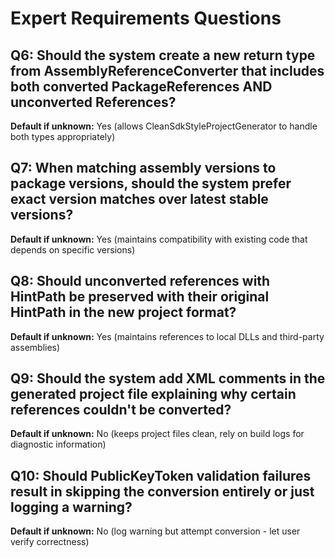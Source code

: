 # Expert Requirements Questions

## Q6: Should the system create a new return type from AssemblyReferenceConverter that includes both converted PackageReferences AND unconverted References?
**Default if unknown:** Yes (allows CleanSdkStyleProjectGenerator to handle both types appropriately)

## Q7: When matching assembly versions to package versions, should the system prefer exact version matches over latest stable versions?
**Default if unknown:** Yes (maintains compatibility with existing code that depends on specific versions)

## Q8: Should unconverted references with HintPath be preserved with their original HintPath in the new project format?
**Default if unknown:** Yes (maintains references to local DLLs and third-party assemblies)

## Q9: Should the system add XML comments in the generated project file explaining why certain references couldn't be converted?
**Default if unknown:** No (keeps project files clean, rely on build logs for diagnostic information)

## Q10: Should PublicKeyToken validation failures result in skipping the conversion entirely or just logging a warning?
**Default if unknown:** No (log warning but attempt conversion - let user verify correctness)